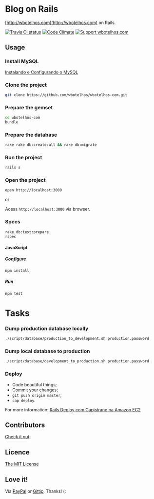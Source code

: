 # Blog on Rails

[http://wbotelhos.com](http://wbotelhos.com) on Rails.

[![Travis CI status](https://travis-ci.org/wbotelhos/wbotelhos-com.png?branch=master)](https://travis-ci.org/wbotelhos/wbotelhos-com "Travis CI")
[![Code Climate](https://codeclimate.com/github/wbotelhos/wbotelhos-com.png)](https://codeclimate.com/github/wbotelhos/wbotelhos-com "Code Climate")
[![Support wbotelhos.com](http://img.shields.io/gittip/wbotelhos.svg)](https://www.gittip.com/wbotelhos "Git Tip")

## Usage

### Install MySQL

[Instalando e Configurando o MySQL](http://wbotelhos.com/2012/10/17/instalando-e-configurando-o-mysql)

### Clone the project

```bash
git clone https://github.com/wbotelhos/wbotelhos-com.git
```

### Prepare the gemset

```bash
cd wbotelhos-com
bundle
```

### Prepare the database

```bash
rake rake db:create:all && rake db:migrate
```

### Run the project

```bash
rails s
```

### Open the project

```bash
open http://localhost:3000
```

or

Acess `http://localhost:3000` via browser.

### Specs

```bash
rake db:test:prepare
rspec
```

#### JavaScript

##### Configure

```bash
npm install
```

##### Run

```bash
npm test
```

# Tasks

### Dump production database locally

```bash
./script/database/production_to_development.sh production.password
```

### Dump local database to production

```bash
./script/database/development_to_production.sh production.password
```

### Deploy

- Code beautiful things;
- Commit your changes;
- `git push origin master`;
- `cap deploy`.

For more information: [Rails Deploy com Capistrano na Amazon EC2](http://wbotelhos.com/rails-deploy-com-capistrano-na-amazon-ec2)

## Contributors

[Check it out](http://github.com/wbotelhos/raty/graphs/contributors)

## Licence

[The MIT License](http://opensource.org/licenses/MIT)

## Love it!

Via [PayPal](https://www.paypal.com/cgi-bin/webscr?cmd=_donations&business=X8HEP2878NDEG&item_name=wbotelhos.com) or [Gittip](http://www.gittip.com/wbotelhos). Thanks! (:
